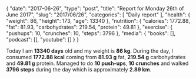 {
    "date": "2017-06-26",
    "type": "post",
    "title": "Report for Monday 26th of June 2017",
    "slug": "2017\/06\/26",
    "categories": [
        "Daily report"
    ],
    "health": {
        "weight": 86,
        "height": 173,
        "age": 13340
    },
    "nutrition": {
        "calories": 1772.88,
        "fat": 81.93,
        "carbohydrates": 219.54,
        "protein": 49.81
    },
    "exercise": {
        "pushups": 10,
        "crunches": 10,
        "steps": 3796
    },
    "media": {
        "books": [],
        "podcast": [],
        "youtube": []
    }
}

Today I am <strong>13340 days</strong> old and my weight is <strong>86 kg</strong>. During the day, I consumed <strong>1772.88 kcal</strong> coming from <strong>81.93 g</strong> fat, <strong>219.54 g</strong> carbohydrates and <strong>49.81 g</strong> protein. Managed to do <strong>10 push-ups</strong>, <strong>10 crunches</strong> and walked <strong>3796 steps</strong> during the day which is approximately <strong>2.89 km</strong>.